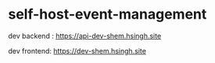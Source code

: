 # self-host-event-management


dev backend : https://api-dev-shem.hsingh.site

dev frontend: https://dev-shem.hsingh.site